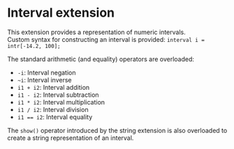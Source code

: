 Interval extension
==================
This extension provides a representation of numeric intervals.  
Custom syntax for constructing an interval is provided:
`interval i = intr[-14.2, 100];`

The standard arithmetic (and equality) operators are overloaded: 
* `-i`: Interval negation
* `~i`: Interval inverse
* `i1 + i2`: Interval addition
* `i1 - i2`: Interval subtraction
* `i1 * i2`: Interval multiplication
* `i1 / i2`: Interval division
* `i1 == i2`: Interval equality

The `show()` operator introduced by the string extension is also overloaded to create a string representation of an interval.  
